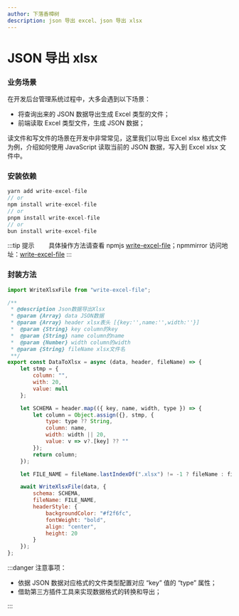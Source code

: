 ```yaml
---
author: 下落香樟树
description: json 导出 excel、json 导出 xlsx
---
```


# JSON 导出 xlsx

### 业务场景

在开发后台管理系统过程中，大多会遇到以下场景：

-   将查询出来的 JSON 数据导出生成 Excel 类型的文件；
-   前端读取 Excel 类型文件，生成 JSON 数据；

读文件和写文件的场景在开发中非常常见，这里我们以导出 Excel xlsx 格式文件为例，介绍如何使用 JavaScript 读取当前的 JSON 数据，写入到 Excel xlsx 文件中。

### 安装依赖

```javascript title="代码示例"
yarn add write-excel-file
// or
npm install write-excel-file
// or
pnpm install write-excel-file
// or
bun install write-excel-file
```

:::tip 提示
&emsp;&emsp;具体操作方法请查看 npmjs [write-excel-file](https://www.npmjs.com/package/write-excel-file)；npmmirror 访问地址：[write-excel-file](https://npmmirror.com/package/write-excel-file)
:::

### 封装方法

```javascript title="代码示例"
import WriteXlsxFile from "write-excel-file";

/**
 * @description Json数据导出Xlsx
 * @param {Array} data JSON数据
 * @param {Array} header xlsx表头 [{key:'',name:'',width:''}]
 *  @param {String} key column的key
 *  @param {String} name column的name
 *  @param {Number} width column的width
 * @param {String} fileName xlsx文件名
 **/
export const DataToXlsx = async (data, header, fileName) => {
	let stmp = {
		column: "",
		with: 20,
		value: null
	};

	let SCHEMA = header.map(({ key, name, width, type }) => {
		let column = Object.assign({}, stmp, {
			type: type ?? String,
			column: name,
			width: width || 20,
			value: v => v?.[key] ?? ""
		});
		return column;
	});

	let FILE_NAME = fileName.lastIndexOf(".xlsx") != -1 ? fileName : fileName + ".xlsx";

	await WriteXlsxFile(data, {
		schema: SCHEMA,
		fileName: FILE_NAME,
		headerStyle: {
			backgroundColor: "#f2f6fc",
			fontWeight: "bold",
			align: "center",
			height: 20
		}
	});
};
```

:::danger 注意事项：

-   依据 JSON 数据对应格式的文件类型配置对应 “key” 值的 “type” 属性；
-   借助第三方插件工具来实现数据格式的转换和导出；

:::
